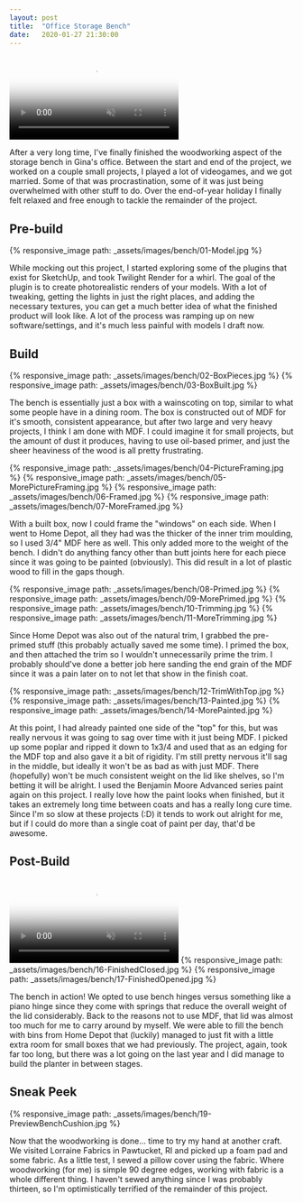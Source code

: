 ```yaml
---
layout: post
title:  "Office Storage Bench"
date:   2020-01-27 21:30:00
---
```


<div class="header photo-section">
  <div class="photos">
    <video autoplay loop muted playsinline poster="/videos/bench/18-OpeningClosing001.png">
        <source src="/videos/bench/18-OpeningClosing.mov" type="video/webm">
        <source src="/videos/bench/18-OpeningClosing.mp4" type="video/mp4">
    </video>
  </div>
  <p>
    After a very long time, I've finally finished the woodworking aspect of the storage bench in Gina's office. Between the start and end of the project, we worked on a couple small projects, I played a lot of videogames, and we got married. Some of that was procrastination, some of it was just being overwhelmed with other stuff to do. Over the end-of-year holiday I finally felt relaxed and free enough to tackle the remainder of the project.
  </p>
</div>

## Pre-build

<div class="photo-section">
  <div class="photos">
    {% responsive_image path: _assets/images/bench/01-Model.jpg %}
  </div>
  <p>
    While mocking out this project, I started exploring some of the plugins that exist for SketchUp, and took Twilight Render for a whirl. The goal of the plugin is to create photorealistic renders of your models. With a lot of tweaking, getting the lights in just the right places, and adding the necessary textures, you can get a much better idea of what the finished product will look like. A lot of the process was ramping up on new software/settings, and it's much less painful with models I draft now.
  </p>
</div>

## Build

<div class="photo-section">
  <div class="photos">
    {% responsive_image path: _assets/images/bench/02-BoxPieces.jpg %}
    {% responsive_image path: _assets/images/bench/03-BoxBuilt.jpg %}
  </div>
  <p>
    The bench is essentially just a box with a wainscoting on top, similar to what some people have in a dining room. The box is constructed out of MDF for it's smooth, consistent appearance, but after two large and very heavy projects, I think I am done with MDF. I could imagine it for small projects, but the amount of dust it produces, having to use oil-based primer, and just the sheer heaviness of the wood is all pretty frustrating.
  </p>
</div>

<div class="photo-section">
  <div class="photos">
    {% responsive_image path: _assets/images/bench/04-PictureFraming.jpg %}
    {% responsive_image path: _assets/images/bench/05-MorePictureFraming.jpg %}
    {% responsive_image path: _assets/images/bench/06-Framed.jpg %}
    {% responsive_image path: _assets/images/bench/07-MoreFramed.jpg %}
  </div>
  <p>
    With a built box, now I could frame the "windows" on each side. When I went to Home Depot, all they had was the thicker of the inner trim moulding, so I used 3/4" MDF here as well. This only added more to the weight of the bench. I didn't do anything fancy other than butt joints here for each piece since it was going to be painted (obviously). This did result in a lot of plastic wood to fill in the gaps though.
  </p>
</div>

<div class="photo-section">
  <div class="photos">
    {% responsive_image path: _assets/images/bench/08-Primed.jpg %}
    {% responsive_image path: _assets/images/bench/09-MorePrimed.jpg %}
    {% responsive_image path: _assets/images/bench/10-Trimming.jpg %}
    {% responsive_image path: _assets/images/bench/11-MoreTrimming.jpg %}
  </div>
  <p>
    Since Home Depot was also out of the natural trim, I grabbed the pre-primed stuff (this probably actually saved me some time). I primed the box, and then attached the trim so I wouldn't unnecessarily prime the trim. I probably should've done a better job here sanding the end grain of the MDF since it was a pain later on to not let that show in the finish coat.
  </p>
</div>

<div class="photo-section">
  <div class="photos">
    {% responsive_image path: _assets/images/bench/12-TrimWithTop.jpg %}
    {% responsive_image path: _assets/images/bench/13-Painted.jpg %}
    {% responsive_image path: _assets/images/bench/14-MorePainted.jpg %}
  </div>
  <p>
    At this point, I had already painted one side of the "top" for this, but was really nervous it was going to sag over time with it just being MDF. I picked up some poplar and ripped it down to 1x3/4 and used that as an edging for the MDF top and also gave it a bit of rigidity. I'm still pretty nervous it'll sag in the middle, but ideally it won't be as bad as with just MDF. There (hopefully) won't be much consistent weight on the lid like shelves, so I'm betting it will be alright. I used the Benjamin Moore Advanced series paint again on this project. I really love how the paint looks when finished, but it takes an extremely long time between coats and has a really long cure time. Since I'm so slow at these projects (:D) it tends to work out alright for me, but if I could do more than a single coat of paint per day, that'd be awesome.
  </p>
</div>

## Post-Build

<div class="photo-section">
  <div class="photos">
    <video autoplay loop muted playsinline poster="/videos/bench/15-OpeningClosing001.png">
        <source src="/videos/bench/15-OpeningClosing.mov" type="video/webm">
        <source src="/videos/bench/15-OpeningClosing.mp4" type="video/mp4">
    </video>
    {% responsive_image path: _assets/images/bench/16-FinishedClosed.jpg %}
    {% responsive_image path: _assets/images/bench/17-FinishedOpened.jpg %}
  </div>
  <p>
    The bench in action! We opted to use bench hinges versus something like a piano hinge since they come with springs that reduce the overall weight of the lid considerably. Back to the reasons not to use MDF, that lid was almost too much for me to carry around by myself. We were able to fill the bench with bins from Home Depot that (luckily) managed to just fit with a little extra room for small boxes that we had previously. The project, again, took far too long, but there was a lot going on the last year and I did manage to build the planter in between stages.
  </p>
</div>

## Sneak Peek

<div class="photo-section">
  <div class="photos">
    {% responsive_image path: _assets/images/bench/19-PreviewBenchCushion.jpg %}
  </div>
  <p>
    Now that the woodworking is done... time to try my hand at another craft. We visited Lorraine Fabrics in Pawtucket, RI and picked up a foam pad and some fabric. As a little test, I sewed a pillow cover using the fabric. Where woodworking (for me) is simple 90 degree edges, working with fabric is a whole different thing. I haven't sewed anything since I was probably thirteen, so I'm optimistically terrified of the remainder of this project.
  </p>
</div>
